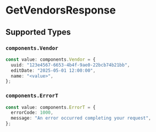 # GetVendorsResponse


## Supported Types

### `components.Vendor`

```typescript
const value: components.Vendor = {
  uuid: "123e4567-6653-4b4f-9ae0-22bcb74b21bb",
  editDate: "2025-05-01 12:00:00",
  name: "<value>",
};
```

### `components.ErrorT`

```typescript
const value: components.ErrorT = {
  errorCode: 1000,
  message: "An error occurred completing your request",
};
```

